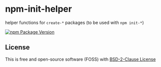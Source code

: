 # npm-init-helper

helper functions for `create-*` packages (to be used with `npm init-*`)

[![npm Package Version](https://img.shields.io/npm/v/npm-init-helper)](https://www.npmjs.com/package/npm-init-helper)

## License

This is free and open-source software (FOSS) with
[BSD-2-Clause License](./LICENSE)
